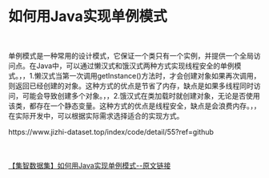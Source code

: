 <h1>如何用Java实现单例模式</h1><br /><p>单例模式是一种常用的设计模式，它保证一个类只有一个实例，并提供一个全局访问点。在Java中，可以通过懒汉式和饿汉式两种方式实现线程安全的单例模式。，，1.懒汉式当第一次调用getInstance()方法时，才会创建对象如果再次调用，则返回已经创建的对象。这种方式的优点是节省了内存，缺点是如果多线程同时访问，可能会导致创建多个对象。，，2.饿汉式在类加载时就创建对象，无论是否使用该类，都存在一个静态变量。这种方式的优点是线程安全，缺点是会浪费内存。，，在实际开发中，可以根据实际需求选择适合的实现方式。</p><p>https://www.jizhi-dataset.top/index/code/detail/55?ref=github</p><br /><br /><a href="https://www.jizhi-dataset.top/index/code/detail/55?ref=github" target="_blank">【集智数据集】如何用Java实现单例模式--原文链接</a>